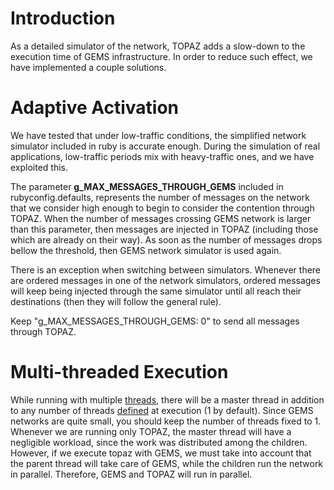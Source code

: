 # Introduction #

As a detailed simulator of the network, TOPAZ adds a slow-down to the execution time of GEMS infrastructure. In order to reduce such effect, we have implemented a couple solutions.

# Adaptive Activation #

We have tested that under low-traffic conditions, the simplified network simulator included in ruby is accurate enough. During the simulation of real applications, low-traffic periods mix with heavy-traffic ones, and we have exploited this.

The parameter **g\_MAX\_MESSAGES\_THROUGH\_GEMS** included in rubyconfig.defaults, represents the number of messages on the network that we consider high enough to begin to consider the contention through TOPAZ. When the number of messages crossing GEMS network is larger than this parameter, then messages are injected in TOPAZ (including those which are already on their way). As soon as the number of messages drops bellow the threshold, then GEMS network simulator is used again.

There is an exception when switching between simulators. Whenever there are ordered messages in one of the network simulators, ordered messages will keep being injected through the same simulator until all reach their destinations (then they will follow the general rule).

Keep "g\_MAX\_MESSAGES\_THROUGH\_GEMS: 0" to send all messages through TOPAZ.

# Multi-threaded Execution #

While running with multiple [threads](Multithread.md), there will be a master thread in addition to any number of threads [defined](SimulationConfiguration.md) at execution (1 by default). Since GEMS networks are quite small, you should keep the number of threads fixed to 1.  Whenever we are running only TOPAZ, the master thread will have a negligible workload, since the work was distributed among the children. However, if we execute topaz with GEMS, we must take into account that the parent thread will take care of GEMS, while the children run the network in parallel. Therefore, GEMS and TOPAZ will run in parallel.